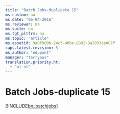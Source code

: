 ```yaml
---
title: "Batch Jobs-duplicate 15"
ms.custom: na
ms.date: "06-04-2016"
ms.reviewer: na
ms.suite: na
ms.tgt_pltfrm: na
ms.topic: "article"
ms.assetid: 9a0f980b-24c3-4bbe-8892-9a2033ee007f
caps.latest.revision: 5
ms.author: "edupont"
manager: "terryaus"
translation.priority.ht: 
  - "nl-nl"
---
```

# Batch Jobs-duplicate 15
[!INCLUDE[bn_batchjobs](../../LocalFunctionalityForMicrosoftDynamicsNav2016/Australia/includes/bn_batchjobs_md.md)]